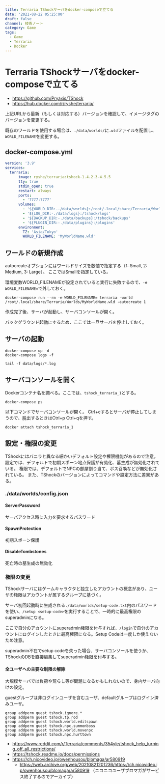 ```yaml
---
title: Terraria TShockサーバをdocker-composeで立てる
date: '2021-08-22 05:25:00'
draft: false
channel: 技術ノート
category: Game
tags:
  - Game
  - Terraria
  - Docker
---
```


# Terraria TShockサーバをdocker-composeで立てる

- <https://github.com/Pryaxis/TShock>
- <https://hub.docker.com/r/ryshe/terraria/>

上記URLから最新（もしくは対応する）バージョンを確認して、イメージタグのバージョンを変更する。

既存のワールドを使用する場合は、`./data/worlds/`に`.wld`ファイルを配置し、`WORLD_FILENAME`を変更する。

## docker-compose.yml
```yaml
version: '3.9'
services:
  terraria:
      image: ryshe/terraria:tshock-1.4.2.3-4.5.5
      tty: true
      stdin_open: true
      restart: always
      ports:
        - '7777:7777'
      volumes:
        - '${WORLD_DIR:-./data/worlds}:/root/.local/share/Terraria/Worlds'
        - '${LOG_DIR:-./data/logs}:/tshock/logs'
        - '${BACKUP_DIR:-./data/backups}:/tshock/backups'                       
        - '${PLUGIN_DIR:-./data/plugins}:/plugins'
      environment:
        TZ: 'Asia/Tokyo'
        WORLD_FILENAME: 'MyWorldName.wld'
```

## ワールドの新規作成
autocreateオプションにはワールドサイズを数値で指定する（1: Small, 2: Medium, 3: Large）。
ここではSmallを指定している。

環境変数WORLD_FILENAMEが設定されていると実行に失敗するので、`-e WORLD_FILENAME=`で外しておく。

```shell
docker-compose run --rm -e WORLD_FILENAME= terraria -world /root/.local/share/Terraria/Worlds/MyWorldName.wld -autocreate 1
```

作成完了後、サーバが起動し、サーバコンソールが開く。

バックグラウンド起動にするため、ここでは一旦サーバを停止しておく。

## サーバの起動
```shell
docker-compose up -d
docker-compose logs -f

tail -f data/logs/*.log
```

## サーバコンソールを開く
Dockerコンテナ名を調べる。ここでは、`tshock_terraria_1`とする。

```shell
docker-compose ps
```

以下コマンドでサーバコンソールが開く。
Ctrl+cするとサーバが停止してしまうので、脱出するときはCtrl+p Ctrl+qを押す。

```shell
docker attach tshock_terraria_1
```

## 設定・権限の変更
TShockにはバニラと異なる細かいデフォルト設定や権限機能があるので注意。
設定では、デフォルトで初期スポーン地点保護が有効化、墓生成が無効化されている。
権限では、デフォルトでNPCの部屋割り当て、ボス召喚などが無効化されている。
また、TShockのバージョンによってコマンドや設定方法に差異がある。

### ./data/worlds/config.json

#### ServerPassword
サーバアクセス時に入力を要求するパスワード

#### SpawnProtection
初期スポーン保護

#### DisableTombstones
死亡時の墓生成の無効化


### 権限の変更
TShockサーバにはゲームキャラクタと独立したアカウントの概念があり、ユーザの権限はアカウントが属するグループに基づく。

サーバ初回起動時に生成される`./data/worlds/setup-code.txt`内のパスワードを使い、`/setup <setup-code>`を実行することで、一時的に最高権限のsuperadminになる。

ここで自分のアカウントにsuperadmin権限を付与すれば、`/login`で自分のアカウントにログインしたときに最高権限になる。Setup Codeは一度しか使えないため注意。

superadmin不在でsetup codeを失った場合、サーバコンソールを使うか、TShockのDBを直接編集してsuperadmin権限を付与する。

#### 全ユーザへの主要な制限の解除

大規模サーバでは負荷や荒らし等が問題になるかもしれないので、身内サーバ向けの設定。

guestグループは非ログインユーザを含むユーザ、defaultグループはログイン済みユーザ。

```terraria
group addperm guest tshock.ignore.*
group addperm guest tshock.tp.rod
group addperm guest tshock.world.editspawn
group addperm guest tshock.npc.summonboss
group addperm guest tshock.world.movenpc
group addperm guest tshock.npc.hurttown
```

- <https://www.reddit.com/r/Terraria/comments/354yle/tshock_help_turning_off_all_restrictions/>
- <https://tshock.readme.io/docs/permissions>
- <https://ch.nicovideo.jp/owenhousou/blomaga/ar580919>
  - <https://web.archive.org/web/20210821201236/https://ch.nicovideo.jp/owenhousou/blomaga/ar580919> （ニコニコユーザブロマガがサービス終了するのでアーカイブ）
